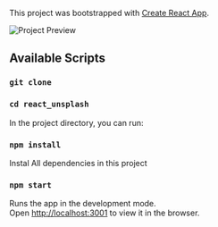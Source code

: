 This project was bootstrapped with [Create React App](https://github.com/facebook/create-react-app).

![Project Preview](./src/find-images.png)

## Available Scripts

### `git clone`

### `cd react_unsplash`


In the project directory, you can run:

### `npm install`

Instal All dependencies in this project

### `npm start`

Runs the app in the development mode.<br />
Open [http://localhost:3001](http://localhost:3000) to view it in the browser.

<!-- ### Link

- Unsplash Developer: https://unsplash.com/developers
- Create React App: https://create-react-app.dev/ -->

<!-- ### Video Tutorial -->

